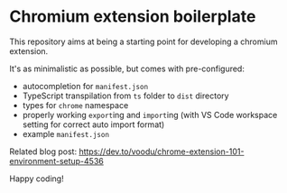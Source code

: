 # Chromium extension boilerplate

This repository aims at being a starting point for developing a chromium extension.

It's as minimalistic as possible, but comes with pre-configured:

- autocompletion for `manifest.json`
- TypeScript transpilation from `ts` folder to `dist` directory
- types for `chrome` namespace
- properly working `export`ing and `import`ing (with VS Code workspace setting for correct auto import format)
- example `manifest.json`

Related blog post: <https://dev.to/voodu/chrome-extension-101-environment-setup-4536>

Happy coding!
